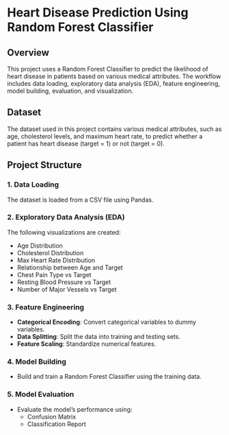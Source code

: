 # Heart Disease Prediction Using Random Forest Classifier

## Overview

This project uses a Random Forest Classifier to predict the likelihood of heart disease in patients based on various medical attributes. The workflow includes data loading, exploratory data analysis (EDA), feature engineering, model building, evaluation, and visualization.

## Dataset

The dataset used in this project contains various medical attributes, such as age, cholesterol levels, and maximum heart rate, to predict whether a patient has heart disease (target = 1) or not (target = 0).

## Project Structure

### 1. Data Loading

The dataset is loaded from a CSV file using Pandas.

### 2. Exploratory Data Analysis (EDA)

The following visualizations are created:
- Age Distribution
- Cholesterol Distribution
- Max Heart Rate Distribution
- Relationship between Age and Target
- Chest Pain Type vs Target
- Resting Blood Pressure vs Target
- Number of Major Vessels vs Target

### 3. Feature Engineering

- **Categorical Encoding**: Convert categorical variables to dummy variables.
- **Data Splitting**: Split the data into training and testing sets.
- **Feature Scaling**: Standardize numerical features.

### 4. Model Building

- Build and train a Random Forest Classifier using the training data.

### 5. Model Evaluation

- Evaluate the model’s performance using:
  - Confusion Matrix
  - Classification Report
